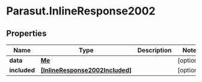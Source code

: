 # Parasut.InlineResponse2002

## Properties
Name | Type | Description | Notes
------------ | ------------- | ------------- | -------------
**data** | [**Me**](Me.md) |  | [optional] 
**included** | [**[InlineResponse2002Included]**](InlineResponse2002Included.md) |  | [optional] 


